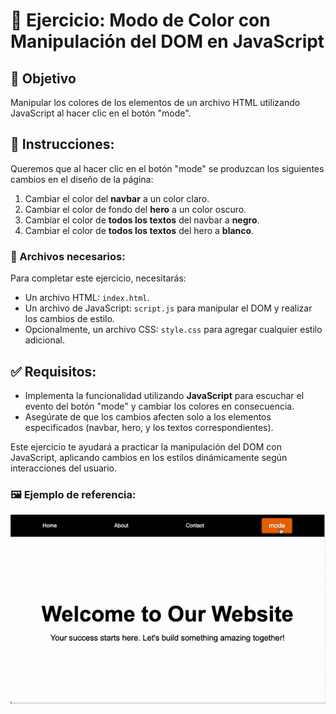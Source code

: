 # 🎨 Ejercicio: Modo de Color con Manipulación del DOM en JavaScript

## 🎯 Objetivo

Manipular los colores de los elementos de un archivo HTML utilizando JavaScript al hacer clic en el botón "mode".

## 📝 Instrucciones:

Queremos que al hacer clic en el botón "mode" se produzcan los siguientes cambios en el diseño de la página:

1. Cambiar el color del **navbar** a un color claro.
2. Cambiar el color de fondo del **hero** a un color oscuro.
3. Cambiar el color de **todos los textos** del navbar a **negro**.
4. Cambiar el color de **todos los textos** del hero a **blanco**.

### 📄 Archivos necesarios:

Para completar este ejercicio, necesitarás:

- Un archivo HTML: `index.html`.
- Un archivo de JavaScript: `script.js` para manipular el DOM y realizar los cambios de estilo.
- Opcionalmente, un archivo CSS: `style.css` para agregar cualquier estilo adicional.

## ✅ Requisitos:

- Implementa la funcionalidad utilizando **JavaScript** para escuchar el evento del botón "mode" y cambiar los colores en consecuencia.
- Asegúrate de que los cambios afecten solo a los elementos especificados (navbar, hero, y los textos correspondientes).

Este ejercicio te ayudará a practicar la manipulación del DOM con JavaScript, aplicando cambios en los estilos dinámicamente según interacciones del usuario.

### 🖼️ Ejemplo de referencia:

![Ejemplo de Color Mode](./readme-files/change-color.gif)
